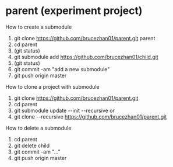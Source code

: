 # parent (experiment project)

How to create a submodule

1. git clone https://github.com/brucezhan01/parent.git parent
2. cd parent
3. (git status)
4. git submodule add https://github.com/brucezhan01/child.git
5. (git status)
6. git commit -am "add a new submodule"
7. git push origin master


How to clone a project with submodule
1. git clone https://github.com/brucezhan01/parent.git
2. cd parent
3. git submodule update --init --recursive
or 
1. git clone --recursive https://github.com/brucezhan01/parent.git

How to delete a submodule
1. cd parent
2. git delete child
3. git commit -am "..."
4. git push origin master

